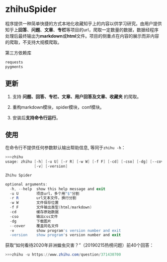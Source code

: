 # zhihuSpider

程序提供一种简单快捷的方式本地化收藏知乎上的内容以供学习研究。由用户提供知乎上**回答**、**问题**、**文章**、**专栏**等项目的url，爬取一定数量的数据，数据经程序处理后最终输出为**markdown**或**html**文件。项目的侧重点在内容的展示而非内容的爬取，不支持大规模爬取。

第三方依赖库

```python
requests
pygments
```

## 更新

1. 支持 **问题、回答、专栏、文章、用户回答及文章、收藏夹** 的爬取。

2. 重构markdown模块，spider模块，conf模块。

3. 安装后**支持命令行运行**。

## 使用

在命令行不提供任何参数默认输出帮助信息, 等同于`zhihu -h`：
```powershell
>>>zhihu
usage: zhihu [-h] [-u U] [-r R] [-w W] [-f F] [-cd] [-cso] [-dg] [--cover]
             [-v] [-version]

Zhihu Spider

optional arguments:
  -h, --help  show this help message and exit
  -u U        项目url，多个用"$"分割
  -r R        url文本文件，换行分割
  -w W        文件保存位置
  -f F        文件输出类型(html/markdown)
  -cd         缓存原始数据
  -cso        输出css文件
  -dg         下载图片
  --cover     覆盖同名文件
  -v          show program's version number and exit
  -version    show program's version number and exit
```

获取“如何看待2020年非洲蝗虫灾害？”（20190215热榜问题）前40个回答：
```powershell
>>>zhihu -u https://www.zhihu.com/question/371430700
```